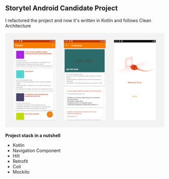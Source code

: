 ## Storytel Android Candidate Project
I refactored the project and now it's written in Kotlin and follows Clean Architecture

![Project Screenshots](https://github.com/alizeyn/Storytel/blob/main/screenshots.jpg)    

__Project stack in a nutshell__
* Kotlin
* Navigation Component
* Hilt
* Retrofit
* Coil
* Mockito
